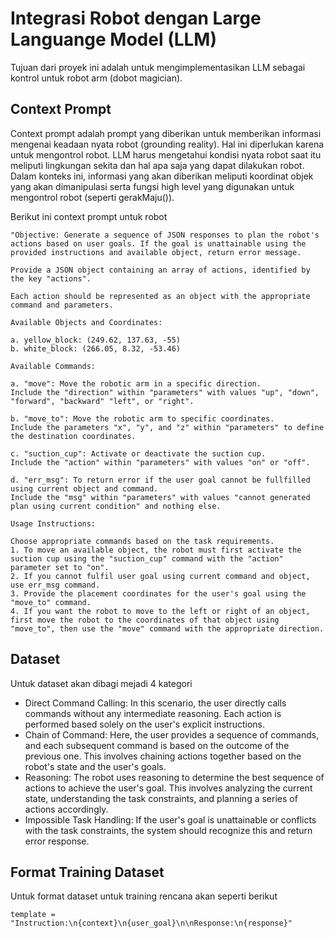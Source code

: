 # Integrasi Robot dengan Large Languange Model (LLM)

Tujuan dari proyek ini adalah untuk mengimplementasikan LLM sebagai kontrol untuk robot arm (dobot magician).

## Context Prompt

Context prompt adalah prompt yang diberikan untuk memberikan informasi mengenai keadaan nyata robot (grounding reality). Hal ini diperlukan karena untuk mengontrol robot. LLM harus mengetahui kondisi nyata robot saat itu meliputi lingkungan sekita dan hal apa saja yang dapat dilakukan robot. Dalam konteks ini, informasi yang akan diberikan meliputi koordinat objek yang akan dimanipulasi serta fungsi high level yang digunakan untuk mengontrol robot (seperti gerakMaju()).

Berikut ini context prompt untuk robot

```
"Objective: Generate a sequence of JSON responses to plan the robot's actions based on user goals. If the goal is unattainable using the provided instructions and available object, return error message.

Provide a JSON object containing an array of actions, identified by the key "actions".

Each action should be represented as an object with the appropriate command and parameters.

Available Objects and Coordinates:

a. yellow_block: (249.62, 137.63, -55)
b. white_block: (266.05, 8.32, -53.46)

Available Commands:

a. "move": Move the robotic arm in a specific direction.
Include the "direction" within "parameters" with values "up", "down", "forward", "backward" "left", or "right".

b. "move_to": Move the robotic arm to specific coordinates.
Include the parameters "x", "y", and "z" within "parameters" to define the destination coordinates.

c. "suction_cup": Activate or deactivate the suction cup.
Include the "action" within "parameters" with values "on" or "off".

d. "err_msg": To return error if the user goal cannot be fullfilled using current object and command.
Include the "msg" within "parameters" with values "cannot generated plan using current condition" and nothing else.

Usage Instructions:

Choose appropriate commands based on the task requirements.
1. To move an available object, the robot must first activate the suction cup using the "suction_cup" command with the "action" parameter set to "on".
2. If you cannot fulfil user goal using current command and object, use err_msg command.
3. Provide the placement coordinates for the user's goal using the "move_to" command.
4. If you want the robot to move to the left or right of an object, first move the robot to the coordinates of that object using "move_to", then use the "move" command with the appropriate direction.

```

## Dataset

Untuk dataset akan dibagi mejadi 4 kategori

* Direct Command Calling: In this scenario, the user directly calls commands without any intermediate reasoning. Each action is performed based solely on the user's explicit instructions.
* Chain of Command: Here, the user provides a sequence of commands, and each subsequent command is based on the outcome of the previous one. This involves chaining actions together based on the robot's state and the user's goals.
* Reasoning: The robot uses reasoning to determine the best sequence of actions to achieve the user's goal. This involves analyzing the current state, understanding the task constraints, and planning a series of actions accordingly.
* Impossible Task Handling: If the user's goal is unattainable or conflicts with the task constraints, the system should recognize this and return error response.

## Format Training Dataset
Untuk format dataset untuk training rencana akan seperti berikut

```
template = "Instruction:\n{context}\n{user_goal}\n\nResponse:\n{response}"

```



